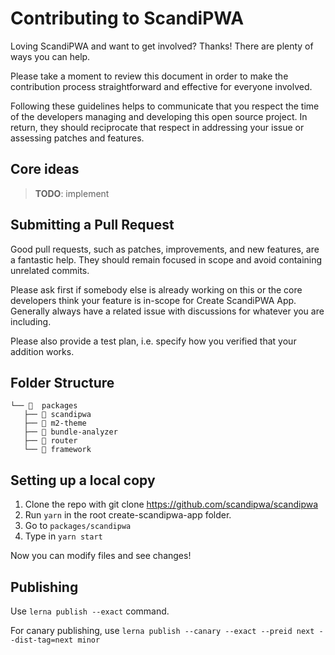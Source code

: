 # Contributing to ScandiPWA

Loving ScandiPWA and want to get involved? Thanks! There are plenty of ways you can help.

Please take a moment to review this document in order to make the contribution process straightforward and effective for everyone involved.

Following these guidelines helps to communicate that you respect the time of the developers managing and developing this open source project. In return, they should reciprocate that respect in addressing your issue or assessing patches and features.

## Core ideas

> **TODO**: implement

## Submitting a Pull Request

Good pull requests, such as patches, improvements, and new features, are a fantastic help. They should remain focused in scope and avoid containing unrelated commits.

Please ask first if somebody else is already working on this or the core developers think your feature is in-scope for Create ScandiPWA App. Generally always have a related issue with discussions for whatever you are including.

Please also provide a test plan, i.e. specify how you verified that your addition works.

## Folder Structure

```
└── 📁  packages
   ├── 📁 scandipwa
   ├── 📁 m2-theme
   ├── 📁 bundle-analyzer
   ├── 📁 router
   └── 📁 framework
```

## Setting up a local copy

1. Clone the repo with git clone https://github.com/scandipwa/scandipwa
2. Run `yarn` in the root create-scandipwa-app folder.
3. Go to `packages/scandipwa`
4. Type in `yarn start`

Now you can modify files and see changes!

## Publishing

Use `lerna publish --exact` command.

For canary publishing, use `lerna publish --canary --exact --preid next --dist-tag=next minor`


